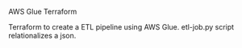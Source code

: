 AWS Glue Terraform

Terraform to create a ETL pipeline using AWS Glue.
etl-job.py script relationalizes a json.
